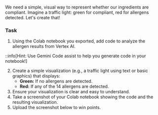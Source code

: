 We need a simple, visual way to represent whether our ingredients are compliant. Imagine a traffic light: green for compliant, red for allergens detected. Let's create that!

### Task

1. Using the Colab notebook you exported, add code to analyze the allergen results from Vertex AI.

::info[Hint: Use Gemini Code assist to help you generate code in your notebook!]

2. Create a simple visualization (e.g., a traffic light using text or basic graphics) that displays:
    * **Green:** If no allergens are detected.
    * **Red:** If any of the 14 allergens are detected.
3. Ensure your visualization is clear and easy to understand.
4. Take a screenshot of your Colab notebook showing the code and the resulting visualization.
5. Upload the screenshot below to win points.
